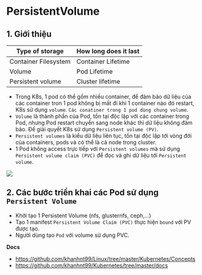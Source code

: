 # PersistentVolume
## 1. Giới thiệu

|Type of storage|How long does it last|
|---------------|---------------------|
|Container Filesystem|Container Lifetime|
|Volume|Pod Lifetime|
|Persistent volume|Cluster lifetime|

- Trong K8s, 1 pod có thể gồm nhiều container, để đảm bảo dữ liệu của các container tron 1 pod không bị mất đi khi 1 container nào đó restart, K8s sử dụng `volume`. `Các conatiner trong 1 pod dùng chung volume`.
- `Volume` là thành phần của Pod, tồn tại độc lập với các container trong Pod, nhưng Pod restart chuyển sang node khác thì dữ liệu không đảm bảo.
Để giải quyết K8s sử dụng `Persistent volume (PV)`.
- `Persistent volumes` là kiểu dữ liệu liên tục, tồn tại độc lập tới vòng đời của containers, pods và có thể là cả node trong cluster.
- 1 Pod không access trực tiếp với `Persistent volumes` mà sử dụng `Persistent volume claim (PVC)` để đọc và ghi dữ liệu tới `Persistent volume`.

![](https://raw.githubusercontent.com/khanhnt99/Kubernetes/master/images/persistentvolume.png)

## 2. Các bước triển khai các Pod sử dụng `Persistent Volume`
- Khởi tạo 1 Persistent Volume (nfs, glusternfs, ceph,...)
- Tạo 1 manifest `Persistent Volume Claim (PVC)` thực hiện `bound` với PV được tạo.
- Người dùng tạo `Pod` với volume sử dụng PVC.

__Docs__
- https://github.com/khanhnt99/Linux/tree/master/Kubernetes/Concepts
- https://github.com/khanhnt99/Kubernetes/tree/master/docs
